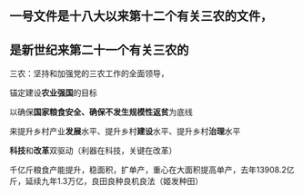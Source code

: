 ## 一号文件是十八大以来第十二个有关三农的文件，

## 是新世纪来第二十一个有关三农的



三农：坚持和加强党的三农工作的全面领导，

锚定建设**农业强国**的目标

以确保**国家粮食安全、确保不发生规模性返贫**为底线

来提升乡村产业**发展**水平、提升乡村**建设**水平、提升乡村**治理**水平

**科技**和**改革**双驱动（利器在科技，关键在改革）

千亿斤粮食产能提升，稳面积，扩单产，重心在大面积提高单产，去年13908.2亿斤，延续九年1.3万亿，良田良种良机良法（姬发种田）

